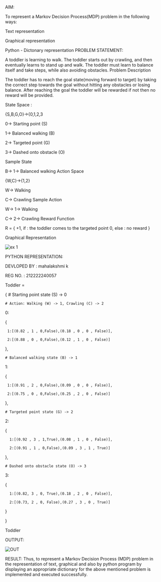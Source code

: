 AIM:

To represent a Markov Decision Process(MDP) problem in the following ways:

Text representation

Graphical representation

Python - Dictonary representation
PROBLEM STATEMENT:

A toddler is learning to walk. The toddler starts out by crawling, and then eventually learns to stand up and walk. The toddler must learn to balance itself and take steps, while also avoiding obstacles.
Problem Description

The toddler has to reach the goal state(moving forward to target) by taking the correct step towards the goal without hitting any obstacles or losing balance. After reaching the goal the toddler will be rewarded if not then no reward will be provided.

State Space :

{S,B,G,O}->{0,1,2,3

0-> Starting point (S)
  
1-> Balanced walking (B)
  
2-> Targeted point (G)

3-> Dashed onto obstacle (O)

Sample State

B-> 1-> Balanced walking
Action Space

{W,C}->{1,2}

W-> Walking

C-> Crawling
Sample Action

W-> 1-> Walking

C-> 2-> Crawling
Reward Function

R =
{
    +1, if : the toddler comes to the targeted point
    0, else : no reward
}

Graphical Representation

![ex 1](https://github.com/user-attachments/assets/beca92fa-043c-405e-877b-4172adec7936)


PYTHON REPRESENTATION:

DEVLOPED BY : mahalakshmi k

REG NO. : 212222240057

Toddler =

{ 
    # Starting point state (S) -> 0
    
    # Action: Walking (W) -> 1, Crawling (C) -> 2

  0:
  
  {

     1:[(0.82 , 1 , 0,False),(0.18 , 0 , 0 , False)],
     
     2:[(0.88 , 0 , 0,False),(0.12 , 1 , 0 , False)]

  },

    # Balanced walking state (B) -> 1

  1:
  
  {
  
     1:[(0.91 , 2 , 0,False),(0.09 , 0 , 0 , False)],
     
     2:[(0.75 , 0 , 0,False),(0.25 , 2 , 0 , False)]

  },

    # Targeted point state (G) -> 2

  2:
  
  {

      1:[(0.92 , 3 , 1,True),(0.08 , 1 , 0 , False)],
      
      2:[(0.91 , 1 , 0,False),(0.09 , 3 , 1 , True)]

  },

    # Dashed onto obstacle state (O) -> 3

  3:
  
  {

      1:[(0.82, 3 , 0, True),(0.18 , 2 , 0 , False)],
      
      2:[(0.73, 2 , 0, False),(0.27 , 3 , 0 , True)]

  }

}

Toddler

OUTPUT:

![OUT](https://github.com/user-attachments/assets/0b4d607e-4cf4-47fd-a4bc-30fd206f76c0)

RESULT:
Thus, to represent a Markov Decision Process (MDP) problem in the representation of text, graphical and also by python program by displaying an appropriate dictionary for the above mentioned problem is implemented and executed successfully.


